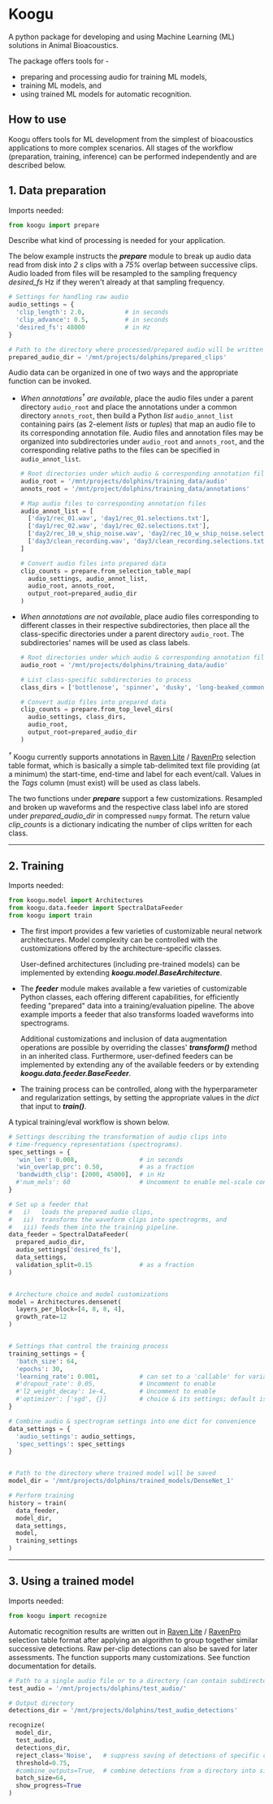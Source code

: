 Koogu
=======
A python package for developing and using Machine Learning (ML) solutions in
Animal Bioacoustics.  

The package offers tools for -
* preparing and processing audio for training ML models,
* training ML models, and
* using trained ML models for automatic recognition.

How to use
----------
Koogu offers tools for ML development from the simplest of bioacoustics
applications to more complex scenarios. All stages of the workflow 
(preparation, training, inference) can be performed independently and
are described below.

## 1. Data preparation

Imports needed:
```python
from koogu import prepare
```

Describe what kind of processing is needed for your application.

The below example
instructs the ___prepare___ module to break up audio data read from disk into _2 s_
clips with a _75%_ overlap between successive clips. Audio loaded from files will
be resampled to the sampling frequency *desired_fs* Hz if they weren't already at
that sampling frequency.
```python
# Settings for handling raw audio
audio_settings = {
  'clip_length': 2.0,           # in seconds
  'clip_advance': 0.5,          # in seconds
  'desired_fs': 48000           # in Hz
}

# Path to the directory where processed/prepared audio will be written
prepared_audio_dir = '/mnt/projects/dolphins/prepared_clips'
```

Audio data can be organized in one of two ways and the appropriate function can
be invoked.
- _When annotations<sup>†</sup> are available_, place the audio files under a parent
  directory `audio_root` and place the annotations under a common directory
  `annots_root`, then build a Python _list_ `audio_annot_list` containing pairs
  (as 2-element *list*s or *tuple*s) that map an audio file to its corresponding
  annotation file. Audio files and annotation files may be organized into
  subdirectories under `audio_root` and `annots_root`, and the corresponding
  relative paths to the files can be specified in `audio_annot_list`.
  ```python
  # Root directories under which audio & corresponding annotation files are available
  audio_root = '/mnt/projects/dolphins/training_data/audio'
  annots_root = '/mnt/project/dolphins/training_data/annotations'
  
  # Map audio files to corresponding annotation files
  audio_annot_list = [
    ['day1/rec_01.wav', 'day1/rec_01.selections.txt'],
    ['day1/rec_02.wav', 'day1/rec_02.selections.txt'],
    ['day2/rec_10_w_ship_noise.wav', 'day2/rec_10_w_ship_noise.selections.txt'],
    ['day3/clean_recording.wav', 'day3/clean_recording.selections.txt'],
  ]
  
  # Convert audio files into prepared data
  clip_counts = prepare.from_selection_table_map(
    audio_settings, audio_annot_list,
    audio_root, annots_root,
    output_root=prepared_audio_dir
  )
  ```
  
- _When annotations are not available_, place audio files corresponding to
  different classes in their respective subdirectories, then place all the
  class-specific directories under a parent directory `audio_root`. The
  subdirectories' names will be used as class labels.
  ```python
  # Root directories under which audio & corresponding annotation files are available
  audio_root = '/mnt/projects/dolphins/training_data/audio'
  
  # List class-specific subdirectories to process
  class_dirs = ['bottlenose', 'spinner', 'dusky', 'long-beaked_common']
  
  # Convert audio files into prepared data
  clip_counts = prepare.from_top_level_dirs(
    audio_settings, class_dirs,
    audio_root,
    output_root=prepared_audio_dir
  )
  ```
  
_<sup>†</sup>_ Koogu currently supports annotations in
  [Raven Lite](https://ravensoundsoftware.com/software/raven-lite/) /
  [RavenPro](https://ravensoundsoftware.com/software/raven-pro/) selection table
  format, which is basically a simple tab-delimited text file providing (at a
  minimum) the start-time, end-time and label for each event/call. Values in the
  _Tags_ column (must exist) will be used as class labels.

The two functions under ___prepare___ support a few customizations. Resampled
and broken up waveforms and the respective class label info are stored under
*prepared_audio_dir* in compressed `numpy` format. The return value
*clip_counts* is a dictionary indicating the number of clips written for each
class.

___

## 2. Training

Imports needed:
```python
from koogu.model import Architectures
from koogu.data.feeder import SpectralDataFeeder
from koogu import train
```

- The first import provides a few varieties of customizable neural network
  architectures. Model complexity can be controlled with the customizations
  offered by the architecture-specific classes.
  
  User-defined architectures (including pre-trained models) can be
  implemented by extending ***koogu.model.BaseArchitecture***.

- The ***feeder*** module makes available a few varieties of customizable
  Python classes, each offering different capabilities, for efficiently
  feeding "prepared" data into a training/evaluation pipeline. The above
  example imports a feeder that also transforms loaded waveforms into
  spectrograms.
  
  Additional customizations and inclusion of data augmentation operations
  are possible by overriding the classes' ***transform()*** method in an
  inherited class. Furthermore, user-defined feeders can be implemented
  by extending any of the available feeders or by extending 
  ***koogu.data.feeder.BaseFeeder***.

- The training process can be controlled, along with the hyperparameter
  and regularization settings, by setting the appropriate values in the
  _dict_ that input to ***train()***.


A typical training/eval workflow is shown below. 

```python
# Settings describing the transformation of audio clips into
# time-frequency representations (spectrograms).
spec_settings = {
  'win_len': 0.008,                 # in seconds
  'win_overlap_prc': 0.50,          # as a fraction
  'bandwidth_clip': [2000, 45000],  # in Hz
  #'num_mels': 60                   # Uncomment to enable mel-scale conversion
}

# Set up a feeder that
#   i)   loads the prepared audio clips,
#   ii)  transforms the waveform clips into spectrogrms, and
#   iii) feeds them into the training pipeline.
data_feeder = SpectralDataFeeder(
  prepared_audio_dir,
  audio_settings['desired_fs'],
  data_settings,
  validation_split=0.15             # as a fraction
)


# Archecture choice and model customizations
model = Architectures.densenet(
  layers_per_block=[4, 8, 8, 4],
  growth_rate=12
)


# Settings that control the training process
training_settings = {
  'batch_size': 64,
  'epochs': 30,
  'learning_rate': 0.001,           # can set to a 'callable' for variable rate
  #'dropout_rate': 0.05,            # Uncomment to enable
  #'l2_weight_decay': 1e-4,         # Uncomment to enable
  #'optimizer': ['sgd', {}]         # choice & its settings; default is Adam
}

# Combine audio & spectrogram settings into one dict for convenience
data_settings = {
  'audio_settings': audio_settings,
  'spec_settings': spec_settings
}


# Path to the directory where trained model will be saved
model_dir = '/mnt/projects/dolphins/trained_models/DenseNet_1'

# Perform training
history = train(
  data_feeder,
  model_dir,
  data_settings,
  model,
  training_settings
)
```
  
___

## 3. Using a trained model

Imports needed:
```python
from koogu import recognize
```

Automatic recognition results are written out in
[Raven Lite](https://ravensoundsoftware.com/software/raven-lite/) /
[RavenPro](https://ravensoundsoftware.com/software/raven-pro/) selection table
format after applying an algorithm to group together similar successive detections.
Raw per-clip detections can also be saved for later assessments.
The function supports many customizations. See function documentation for details.

```python
# Path to a single audio file or to a directory (can contain subdirectories)
test_audio = '/mnt/projects/dolphins/test_audio/'

# Output directory
detections_dir = '/mnt/projects/dolphins/test_audio_detections'

recognize(
  model_dir,
  test_audio,
  detections_dir,
  reject_class='Noise',   # suppress saving of detections of specific classes
  threshold=0.75,
  #combine_outputs=True,  # combine detections from a directory into single output file
  batch_size=64,
  show_progress=True
)
```  

